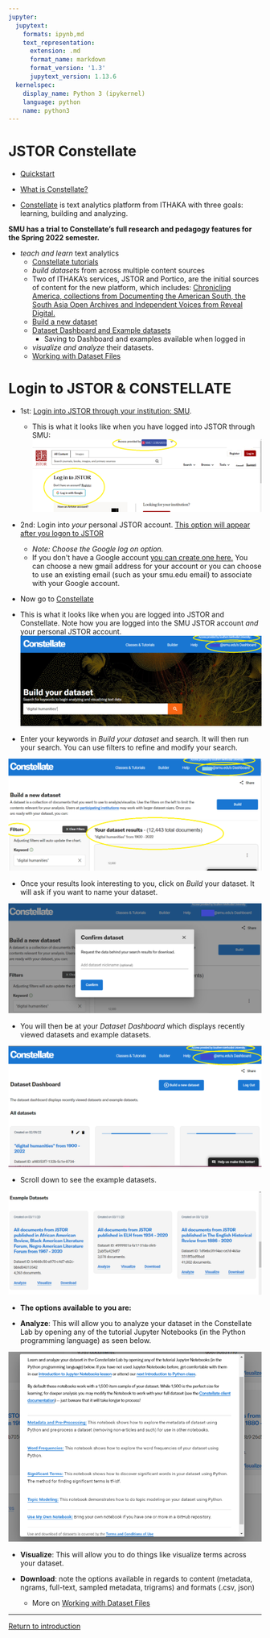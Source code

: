 ```yaml
---
jupyter:
  jupytext:
    formats: ipynb,md
    text_representation:
      extension: .md
      format_name: markdown
      format_version: '1.3'
      jupytext_version: 1.13.6
  kernelspec:
    display_name: Python 3 (ipykernel)
    language: python
    name: python3
---
```


# JSTOR Constellate

* [Quickstart](https://constellate.org/news/user-quick-start)

* [What is Constellate?](https://constellate.org/docs/what-is-constellate/)
* [Constellate](https://labs.jstor.org/projects/text-mining/) is text analytics platform from ITHAKA with three goals: learning, building and analyzing.

**SMU has a trial to Constellate’s full research and pedagogy features for the Spring 2022 semester.** 
  
  * *teach and learn* text analytics
    * [Constellate tutorials](https://constellate.org/tutorials/)
    * *build datasets* from across multiple content sources
     * Two of ITHAKA’s services, JSTOR and Portico, are the initial sources of content for the new platform, which includes: [Chronicling America, collections from Documenting the American South, the South Asia Open Archives and Independent Voices from Reveal Digital.](https://constellate.org/docs/data-sources/)  
    * [Build a new dataset](https://constellate.org/builder/)  
    * [Dataset Dashboard and Example datasets](https://constellate.org/dataset/dashboard/)
        * Saving to Dashboard and examples available when logged in 
    * *visualize and analyze* their datasets.
     * [Working with Dataset Files](https://constellate.org/tutorials/working-with-dataset-files)

<!-- #endregion -->


# Login to JSTOR & CONSTELLATE    
* 1st: [Login into JSTOR through your institution: SMU](https://login.proxy.libraries.smu.edu/login?url=https://www.jstor.org/). 
  * This is what it looks like when you have logged into JSTOR through SMU:
[![JSTOR through SMU](https://github.com/SouthernMethodistUniversity/introTDM/blob/main/images/loginjstor.png)](https://github.com/SouthernMethodistUniversity/introTDM/blob/main/images/loginjstor.png)

* 2nd: Login into *your* personal JSTOR account. [This option will appear after you logon to JSTOR](https://www-jstor-org.proxy.libraries.smu.edu/action/showLogin?redirectUri=/)  
  * *Note: Choose the Google log on option.*
  * If you don't have a Google account [you can create one here.](https://accounts.google.com/signup/v2/webcreateaccount?hl=en&flowName=GlifWebSignIn&flowEntry=SignUp) You can choose a new gmail address for your account or you can choose to use an existing email (such as your smu.edu email) to associate with your Google account.

* Now go to [Constellate](https://constellate.org/)

* This is what it looks like when you are logged into JSTOR and Constellate. Note how you are logged into the SMU JSTOR account *and* your personal JSTOR account.[![logged into JSTOR and Constellate](https://github.com/SouthernMethodistUniversity/introTDM/blob/main/images/loginconstellate.png)](https://github.com/SouthernMethodistUniversity/introTDM/blob/main/images/loginconstellate.png)

* Enter your keywords in *Build your dataset* and search. It will then run your search. You can use filters to refine and modify your search.

[![Build](https://github.com/SouthernMethodistUniversity/introTDM/blob/main/images/buildconstellate.png)](https://github.com/SouthernMethodistUniversity/introTDM/blob/main/images/buildconstellate.png)

* Once your results look interesting to you, click on *Build* your dataset. It will ask if you want to name your dataset.

[![name dataset](https://github.com/SouthernMethodistUniversity/introTDM/blob/main/images/buildconstellate2.png)](https://github.com/SouthernMethodistUniversity/introTDM/blob/main/images/buildconstellate2.png)

* You will then be at your *Dataset Dashboard* which displays recently viewed datasets and example datasets.

[![dataset dashboard](https://github.com/SouthernMethodistUniversity/introTDM/blob/main/images/buildconstellate3.png)](https://github.com/SouthernMethodistUniversity/introTDM/blob/main/images/buildconstellate3.png)

* Scroll down to see the example datasets. 

[![dataset dashboard](https://github.com/SouthernMethodistUniversity/introTDM/blob/main/images/buildconstellate4.png)](https://github.com/SouthernMethodistUniversity/introTDM/blob/main/images/buildconstellate4.png)

* **The options available to you are:** 

* **Analyze**: This will allow you to analyze your dataset in the Constellate Lab by opening any of the tutorial Jupyter Notebooks (in the Python programming language) as seen below.

[![Analyze](https://github.com/SouthernMethodistUniversity/introTDM/blob/main/images/analyzeconstellate.png)](https://github.com/SouthernMethodistUniversity/introTDM/blob/main/images/analyzeconstellate.png)

* **Visualize**: This will allow you to do things like visualize terms across your dataset.

* **Download**: note the options available in regards to content (metadata, ngrams, full-text, sampled metadata, trigrams) and formats (.csv, json)
  * More on [Working with Dataset Files](https://constellate.org/tutorials/working-with-dataset-files)


-----
[Return to introduction](https://github.com/SouthernMethodistUniversity/introTDM)
